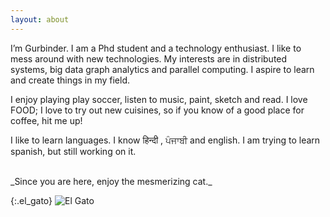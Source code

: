 ```yaml
---
layout: about
---
```


I’m Gurbinder. I am a Phd student and a technology enthusiast. I like to mess around with new technologies. My interests are in distributed systems, big data graph analytics and parallel computing. I aspire to learn and create things in my field.

I enjoy playing play soccer, listen to music, paint, sketch and read. I love FOOD; I love to try out new cuisines, so if you know of a good place for coffee, hit me up!

I like to learn languages. I know हिन्दी , ਪੰਜਾਬੀ  and english. I am trying to learn spanish, but still working on it.

<br/>
_Since you are here, enjoy the mesmerizing cat._

{:.el_gato}
![El Gato]({{site.url}}/assets/img/el_gato.gif)
